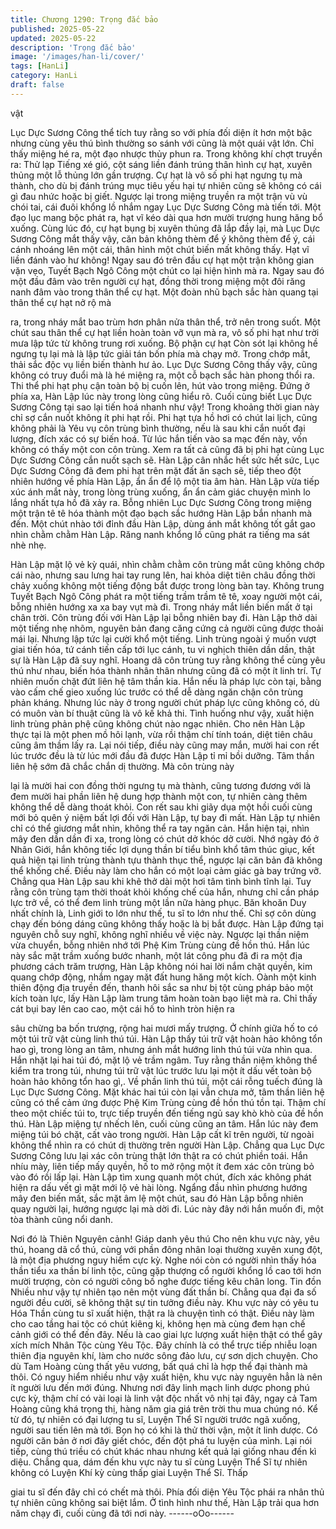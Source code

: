 ```yaml
---
title: Chương 1290: Trọng đắc bảo
published: 2025-05-22
updated: 2025-05-22
description: 'Trọng đắc bảo'
image: '/images/han-li/cover/'
tags: [HanLi]
category: HanLi
draft: false
---
```


vật

Lục Dực Sương Công thể tích tuy rằng so với phía đối diện ít hơn
một bậc nhưng cùng yêu thú bình thường so sánh với cũng là
một quái vật lớn.
Chỉ thấy miệng hé ra, một đạo nhược thủy phun ra.
Trong không khí chợt truyền ra: Thử lạp Tiếng xé gió, cột sáng
liền đánh trúng thân hình cự hạt, xuyên thủng một lỗ thủng lớn
gần trượng.
Cự hạt là vô số phi hạt ngưng tụ mà thành, cho dù bị đánh trúng
mục tiêu yếu hại tự nhiên cũng sẽ không có cái gì đau nhức hoặc
bị giết. Ngược lại trong miệng truyền ra một trận vù vù chói tai, cái
đuôi khổng lồ nhắm ngay Lục Dực Sương Công mà tiến tới.
Một đạo lục mang bộc phát ra, hạt vĩ kéo dài qua hơn mười
trượng hung hăng bổ xuống.
Cùng lúc đó, cự hạt bụng bị xuyên thủng đã lắp đầy lại, mà Lục
Dực Sương Công mắt thấy vậy, căn bản không thèm để ý không
thèm để ý, cái cánh nhoáng lên một cái, thân hình một chút biến
mất không thấy.
Hạt vĩ liền đánh vào hư không! Ngay sau đó trên đầu cự hạt một
trận không gian vặn vẹo, Tuyết Bạch Ngô Công một chút co lại
hiện hình mà ra.
Ngay sau đó một đầu đâm vào trên người cự hạt, đồng thời trong
miệng một đôi răng nanh đâm vào trong thân thể cự hạt.
Một đoàn nhũ bạch sắc hàn quang tại thân thể cự hạt nở rộ mà

ra, trong nháy mắt bao trùm hơn phân nửa thân thể, trở nên trong
suốt.
Một chút sau thân thể cự hạt liền hoàn toàn vỡ vụn mà ra, vô số
phi hạt như trời mưa lập tức từ không trung rơi xuống.
Bộ phận cự hạt Còn sót lại không hề ngưng tụ lại mà là lập tức
giải tán bốn phía mà chạy mở. Trong chớp mắt, thải sắc độc vụ
liền biến thành hư ảo.
Lục Dực Sương Công thấy vậy, cũng không có truy đuổi mà là hé
miệng ra, một cỗ bạch sắc hàn phong thổi ra. Thi thể phi hạt phụ
cận toàn bộ bị cuốn lên, hút vào trong miệng.
Đứng ở phía xa, Hàn Lập lúc này trong lòng cũng hiểu rõ.
Cuối cùng biết Lục Dực Sương Công tại sao lại tiến hoá nhanh
như vậy! Trong khoảng thời gian này chỉ sợ cắn nuốt không ít phi
hạt rồi. Phi hạt tựa hồ hơi có chút lai lịch, cũng không phải là Yêu
vụ côn trùng bình thường, nếu là sau khi cắn nuốt đại lượng, đích
xác có sự biến hoá.
Từ lúc hắn tiến vào sa mạc đến này, vốn không có thấy một con
côn trùng. Xem ra tất cả cũng đã bị phi hạt cùng Lục Dực Sương
Công cắn nuốt sạch sẽ.
Hàn Lập cân nhắc hết sức hết sức, Lục Dực Sương Công đã đem
phi hạt trên mặt đất ăn sạch sẽ, tiếp theo đột nhiên hướng về phía
Hàn Lập, ẩn ẩn để lộ một tia âm hàn.
Hàn Lập vừa tiếp xúc ánh mắt này, trong lòng trùng xuống, ẩn ẩn
cảm giác chuyện mình lo lắng nhất tựa hồ đã xảy ra.
Bỗng nhiên Lục Dực Sương Công trong miệng một trận tê tê hóa
thành một đạo bạch sắc hướng Hàn Lập bắn nhanh mà đến.
Một chút nhào tới đỉnh đầu Hàn Lập, dùng ánh mắt không tốt gắt
gao nhìn chằm chằm Hàn Lập.
Răng nanh khổng lồ cũng phát ra tiếng ma sát nhè nhẹ.

Hàn Lập mặt lộ vẻ kỳ quái, nhìn chằm chằm côn trùng mắt cũng
không chớp cái nào, nhưng sau lưng hai tay rung lên, hai khỏa
diệt tiên châu đồng thời chảy xuống không một tiếng động bắt
được trong lòng bàn tay.
Không trung Tuyết Bạch Ngô Công phát ra một tiếng trầm trầm tê
tê, xoay người một cái, bỗng nhiên hướng xa xa bay vụt mà đi.
Trong nháy mắt liền biến mất ở tại chân trời.
Côn trùng đối với Hàn Lập lại bỗng nhiên bay đi.
Hàn Lập thở dài một tiếng nhẹ nhõm, nguyên bản đang căng
cứng cả người cũng được thoải mái lại. Nhưng lập tức lại cười
khổ một tiếng.
Linh trùng ngoài ý muốn vượt giai tiến hóa, tứ cánh tiến cấp tới
lục cánh, tu vi nghịch thiên dần dần, thật sự là Hàn Lập đã suy
nghĩ.
Hoang dã côn trùng tuy rằng không thể cùng yêu thú như nhau,
biến hóa thành nhân thân nhưng cũng đã có một ít linh trí.
Tự nhiên muốn chặt đứt liên hệ tâm thần kia.
Hắn nếu là pháp lực còn tại, bằng vào cấm chế gieo xuống lúc
trước có thể dễ dàng ngăn chận côn trùng phản kháng. Nhưng
lúc này ở trong người chút pháp lực cũng không có, dù có muôn
vàn bí thuật cũng là vô kế khả thi.
Tình huống như vậy, xuất hiện linh trùng phản phệ cũng không
chút nào ngạc nhiên.
Cho nên Hàn Lập thực tại là một phen mồ hôi lạnh, vừa rồi thậm
chí tính toán, diệt tiên châu cũng âm thầm lấy ra.
Lại nói tiếp, điều này cũng may mắn, mười hai con rết lúc trước
đều là từ lúc mới đầu đã được Hàn Lập tỉ mỉ bồi dưỡng.
Tâm thần liên hệ sớm đã chắc chắn dị thường. Mà côn trùng này

lại là mười hai con đồng thời ngưng tụ mà thành, cũng tương
đương với là đem mười hai phần liên hệ dung hợp thành một con,
tự nhiên càng thêm không thể dễ dàng thoát khỏi.
Con rết sau khi giãy dụa một hồi cuối cùng mới bỏ quên ý niệm
bất lợi đối với Hàn Lập, tự bay đi mất.
Hàn Lập tự nhiên chỉ có thể giương mắt nhìn, không thể ra tay
ngăn cản. Hắn hiện tại, nhìn mây đen dần dần đi xa, trong lòng có
chút dở khóc dở cười. Nhớ ngày đó ở Nhân Giới, hắn không tiếc
lợi dụng thần bí tiểu bình khổ tâm thúc giục, kết quả hiện tại linh
trùng thành tựu thành thục thể, ngược lại căn bản đã không thể
khống chế.
Điều này làm cho hắn có một loại cảm giác gà bay trứng vỡ.
Chẳng qua Hàn Lập sau khi khẽ thở dài một hơi tâm tình bình tĩnh
lại.
Tuy rằng côn trùng tạm thời thoát khỏi khống chế của hắn, nhưng
chỉ cần pháp lực trở về, có thể đem linh trùng một lần nữa hàng
phục.
Băn khoăn Duy nhất chính là, Linh giới to lớn như thế, tu sĩ to lớn
như thế. Chỉ sợ côn dùng chạy đến bóng dáng cũng không thấy
hoặc là bị bắt được.
Hàn Lập đứng tại nguyên chỗ suy nghĩ, không nghĩ nhiều về việc
này. Ngược lại thần niệm vừa chuyển, bỗng nhiên nhớ tới Phệ
Kim Trùng cùng đề hồn thú.
Hắn lúc này sắc mặt trầm xuống bước nhanh, một lát công phu
đã đi ra một địa phương cách trăm trượng, Hàn Lập không nói hai
lời nắm chặt quyền, kim quang chớp động, nhắm ngay mặt đất
hung hăng một kích.
Oành một kinh thiên động địa truyền đến, thanh hôi sắc sa như bị
tột cùng pháp bảo một kích toàn lực, lấy Hàn Lập làm trung tâm
hoàn toàn bạo liệt mà ra.
Chỉ thấy cát bụi bay lên cao cao, một cái hố to hình tròn hiện ra

sâu chừng ba bốn trượng, rộng hai mươi mấy trượng.
Ở chính giữa hố to có một túi trữ vật cùng linh thú túi.
Hàn Lập thấy túi trữ vật hoàn hảo không tổn hao gì, trong lòng an
tâm, nhưng ánh mắt hướng linh thú túi vừa nhìn qua.
Hắn nhặt lại hai túi đó, mặt lộ vẻ trầm ngâm.
Tuy rằng thần niệm không thể kiểm tra trong túi, nhưng túi trữ vật
lúc trước lưu lại một ít dấu vết toàn bộ hoàn hảo không tổn hao
gì,.
Về phần linh thú túi, một cái rỗng tuếch đúng là Lục Dực Sương
Công. Mặt khác hai túi còn lại vẫn chưa mở, tâm thần liên hệ
cũng có thể cảm ứng được Phệ Kim Trùng cùng đề hồn thú tồn
tại. Thậm chí theo một chiếc túi to, trực tiếp truyền đến tiếng ngủ
say khò khò của đề hồn thú.
Hàn Lập miệng tự nhếch lên, cuối cùng cũng an tâm. Hắn lúc này
đem miệng túi bó chặt, cất vào trong người.
Hàn Lập cất kĩ trên người, từ ngoài không thể nhìn ra có chút dị
thường trên người Hàn Lập.
Chẳng qua Lục Dực Sương Công lưu lại xác côn trùng thật lớn
thật ra có chút phiền toái.
Hắn nhíu mày, liên tiếp mấy quyền, hố to mở rộng một ít đem xác
côn trùng bỏ vào đó rồi lấp lại.
Hàn Lập tìm xung quanh một chút, đích xác không phát hiện ra
dấu vết gì mặt mới lộ vẻ hài lòng.
Ngẩng đầu nhìn phương hướng mây đen biến mất, sắc mặt âm lệ
một chút, sau đó Hàn Lập bỗng nhiên quay người lại, hướng
ngược lại mà dời đi.
Lúc này đây nới hắn muốn đi, một tòa thành cũng nổi danh.

Nơi đó là Thiên Nguyên cảnh! Giáp danh yêu thú
Cho nên khu vực này, yêu thú, hoang dã cổ thú, cùng với phần
đông nhân loại thường xuyên xung đột, là một địa phương nguy
hiểm cực kỳ.
Nghe nói còn có người nhìn thấy hóa thần tiểu xa thần bí linh tộc,
cũng gặp thượng cổ người khổng lồ cao tới hơn mười trượng,
còn có người công bố nghe được tiếng kêu chân long.
Tin đồn Nhiều như vậy tự nhiên tạo nên một vùng đất thần bí.
Chẳng qua đại đa số người đều cười, sẽ không thật sự tin tưởng
điều này.
Khu vực này có yêu tu Hóa Thần cùng tu sĩ xuất hiện, thật ra là
chuyện tình có thật. Điều này làm cho cao tầng hai tộc có chút
kiêng kị, không hẹn mà cùng đem hạn chế cảnh giới có thể đến
đây. Nếu là cao giai lực lượng xuất hiện thật có thể gây xích mích
Nhân Tộc cùng Yêu Tộc.
Đây chính là có thể trực tiếp nhiễu loạn thiên địa nguyên khí, làm
cho nước sông đảo lưu, cự sơn dịch chuyện. Cho dù Tam Hoàng
cùng thất yêu vương, bất quá chỉ là hợp thể đại thành mà thôi. Có
nguy hiểm nhiều như vậy xuất hiện, khu vực này nguyên hẳn là
nên ít người lưu đến mới đúng.
Nhưng nơi đây linh mạch linh dược phong phú cực kỳ, thậm chí
có vài loại là linh vật độc nhất vô nhị tại đây, ngay cả Tam Hoàng
cũng khá trọng thị, hàng năm gia giá trên trời thu mua chúng nó.
Kể từ đó, tự nhiên có đại lượng tu sĩ, Luyện Thể Sĩ người trước
ngã xuống, người sau tiến lên mà tới.
Bọn họ có khi là thử thời vận, một ít linh dược. Có người căn bản
ở nơi đây giết chóc, đến đột phá tu luyện của mình. Lại nói tiếp,
cùng thú triều có chút khác nhau nhưng kết quả lại giống nhau
đến kì diệu.
Chẳng qua, dám đến khu vực này tu sĩ cùng Luyện Thể Sĩ tự
nhiên không có Luyện Khí kỳ cùng thấp giai Luyện Thể Sĩ. Thấp

giai tu sĩ đến đây chỉ có chết mà thôi.
Phía đối diện Yêu Tộc phái ra nhân thủ tự nhiên cũng không sai
biệt lắm.
Ở tình hình như thế, Hàn Lập trải qua hơn năm chạy đi, cuối cùng
đã tới nơi này.
------oOo------

